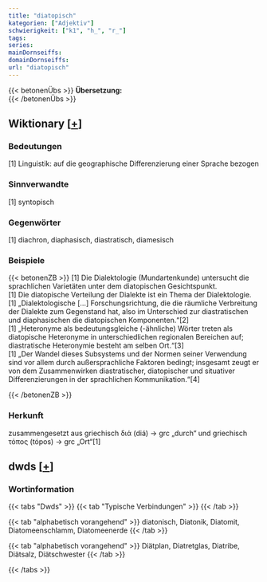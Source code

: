 ```yaml
---
title: "diatopisch"
kategorien: ["Adjektiv"]
schwierigkeit: ["k1", "h_", "r_"]
tags:
series:
mainDornseiffs:
domainDornseiffs:
url: "diatopisch"
---
```


{{< betonenÜbs >}}
**Übersetzung:**  
{{< /betonenÜbs >}}

## Wiktionary [[+](https://de.wiktionary.org/wiki/diatopisch)]

### Bedeutungen
[1] Linguistik: auf die geographische Differenzierung einer Sprache bezogen  

### Sinnverwandte
[1] syntopisch  

### Gegenwörter
[1] diachron, diaphasisch, diastratisch, diamesisch  

### Beispiele
{{< betonenZB >}}
[1] Die Dialektologie (Mundartenkunde) untersucht die sprachlichen Varietäten unter dem diatopischen Gesichtspunkt.  
[1] Die diatopische Verteilung der Dialekte ist ein Thema der Dialektologie.  
[1] „Dialektologische […] Forschungsrichtung, die die räumliche Verbreitung der Dialekte zum Gegenstand hat, also im Unterschied zur diastratischen und diaphasischen die diatopischen Komponenten.“[2]  
[1] „Heteronyme als bedeutungsgleiche (-ähnliche) Wörter treten als diatopische Heteronyme in unterschiedlichen regionalen Bereichen auf; diastratische Heteronymie besteht am selben Ort.“[3]  
[1] „Der Wandel dieses Subsystems und der Normen seiner Verwendung sind vor allem durch außersprachliche Faktoren bedingt; insgesamt zeugt er von dem Zusammenwirken diastratischer, diatopischer und situativer Differenzierungen in der sprachlichen Kommunikation.“[4]  

{{< /betonenZB >}}
### Herkunft
zusammengesetzt aus griechisch διά (diá) → grc „durch“ und griechisch τόπος (tópos) → grc „Ort“[1]  



## dwds [[+](https://www.dwds.de/wb/diatopisch)]

### Wortinformation
{{< tabs "Dwds" >}}
{{< tab "Typische Verbindungen" >}}
{{< /tab >}}

{{< tab "alphabetisch vorangehend" >}}
diatonisch, Diatonik, Diatomit, Diatomeenschlamm, Diatomeenerde
{{< /tab >}}

{{< tab "alphabetisch vorangehend" >}}
Diätplan, Diatretglas, Diatribe, Diätsalz, Diätschwester
{{< /tab >}}

{{< /tabs >}}

